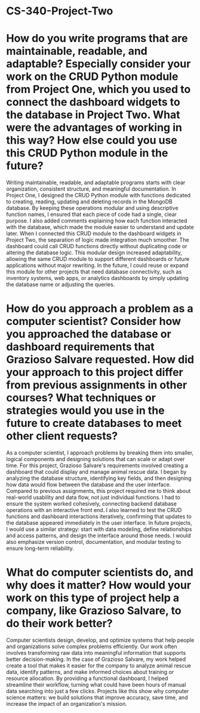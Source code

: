 # CS-340-Project-Two

# How do you write programs that are maintainable, readable, and adaptable? Especially consider your work on the CRUD Python module from Project One, which you used to connect the dashboard widgets to the database in Project Two. What were the advantages of working in this way? How else could you use this CRUD Python module in the future?

   Writing maintainable, readable, and adaptable programs starts with clear organization, consistent structure, and meaningful documentation. In Project One, I designed the CRUD Python module with functions dedicated to creating, reading, updating and deleting records in the MongoDB database. By keeping these operations modular and using descriptive function names, I ensured that each piece of code had a single, clear purpose. I also added comments explaining how each function interacted with the database, which made the module easier to understand and update later.
   When I connected this CRUD module to the dashboard widgets in Project Two, the separation of logic made integration much smoother. The dashboard could call CRUD functions directly without duplicating code or altering the database logic. This modular design increased adaptability, allowing the same CRUD module to support different dashboards or future applications without major rewriting. 
   In the future, I could reuse or expand this module for other projects that need database connectivity, such as inventory systems, web apps, or analytics dashboards by simply updating the database name or adjusting the queries. 
 
# How do you approach a problem as a computer scientist? Consider how you approached the database or dashboard requirements that Grazioso Salvare requested. How did your approach to this project differ from previous assignments in other courses? What techniques or strategies would you use in the future to create databases to meet other client requests?

  As a computer scientist, I approach problems by breaking them into smaller, logical components and designing solutions that can scale or adapt over time. For this project, Grazioso Salvare's requirements involved creating a dashboard that could display and manage animal rescue data. I began by analyzing the database structure, identifying key fields, and then designing how data would flow between the database and the user interface. 
    Compared to previous assignments, this project required me to think about real-world usability and data flow, not just individual functions. I had to ensure the system worked cohesively, connecting backend database operations with an interactive front end. I also learned to test the CRUD functions and dashboard interactions iteratively, confirming that updates to the database appeared immediately in the user interface. 
      In future projects, I would use a similar strategy: start with data modeling, define relationships and access patterns, and design the interface around those needs. I would also emphasize version control, documentation, and modular testing to ensure long-term reliability. 

# What do computer scientists do, and why does it matter? How would your work on this type of project help a company, like Grazioso Salvare, to do their work better?

  Computer scientists design, develop, and optimize systems that help people and organizations solve complex problems efficiently. Our work often involves transforming raw data into meaningful information that supports better decision-making. 
  In the case of Grazioso Salvare, my work helped create a tool that makes it easier for the company to analyze animal rescue data, identify patterns, and make informed choices about training or resource allocation. By providing a functional dashboard, I helped streamline their workflow, turning what could have been hours of manual data searching into just a few clicks.
  Projects like this show why computer science matters: we build solutions that improve accuracy, save time, and increase the impact of an organization's mission.
